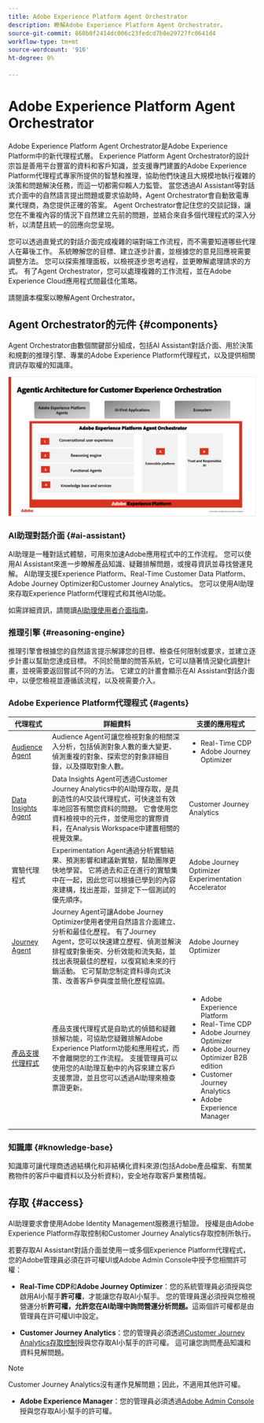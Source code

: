 ```yaml
---
title: Adobe Experience Platform Agent Orchestrator
description: 瞭解Adobe Experience Platform Agent Orchestrator。
source-git-commit: 860b0f2414dc006c23fedcd7b0e29727fc0641d4
workflow-type: tm+mt
source-wordcount: '916'
ht-degree: 0%

---
```


# Adobe Experience Platform Agent Orchestrator

Adobe Experience Platform Agent Orchestrator是Adobe Experience Platform中的新代理程式層。 Experience Platform Agent Orchestrator的設計宗旨是善用平台豐富的資料和客戶知識，並支援專門建置的Adobe Experience Platform代理程式專家所提供的智慧和推理，協助他們快速且大規模地執行複雜的決策和問題解決任務，而這一切都需仰賴人力監管。 當您透過AI Assistant等對話式介面中的自然語言提出問題或要求協助時，Agent Orchestrator會自動致電專業代理商，為您提供正確的答案。 Agent Orchestrator會記住您的交談記錄，讓您在不重複內容的情況下自然建立先前的問題，並結合來自多個代理程式的深入分析，以清楚且統一的回應向您呈現。

您可以透過直覺式的對話介面完成複雜的端對端工作流程，而不需要知道哪些代理人在幕後工作。 系統瞭解您的目標、建立逐步計畫，並根據您的意見回應視需要調整方法。 您可以探索推理面板，以檢視逐步思考過程，並更瞭解處理請求的方式。 有了Agent Orchestrator，您可以處理複雜的工作流程，並在Adobe Experience Cloud應用程式間最佳化策略。

請閱讀本檔案以瞭解Agent Orchestrator。

## Agent Orchestrator的元件 {#components}

Agent Orchestrator由數個關鍵部分組成，包括AI Assistant對話介面、用於決策和規劃的推理引擎、專業的Adobe Experience Platform代理程式，以及提供相關資訊存取權的知識庫。

![Agent Orchestrator的行銷架構。](./images/agent-orchestrator/agentic-architecture.png)

### AI助理對話介面 {#ai-assistant}

AI助理是一種對話式體驗，可用來加速Adobe應用程式中的工作流程。 您可以使用AI Assistant來進一步瞭解產品知識、疑難排解問題，或搜尋資訊並尋找營運見解。 AI助理支援Experience Platform、Real-Time Customer Data Platform、Adobe Journey Optimizer和Customer Journey Analytics。 您可以使用AI助理來存取Experience Platform代理程式和其他AI功能。

如需詳細資訊，請閱讀[AI助理使用者介面指南](../ai-assistant/ai-assistant-ui.md)。

### 推理引擎 {#reasoning-engine}

推理引擎會根據您的自然語言提示解譯您的目標、檢查任何限制或要求，並建立逐步計畫以幫助您達成目標。 不同於簡單的問答系統，它可以隨著情況變化調整計畫，並視需要返回嘗試不同的方法。 它建立的計畫會顯示在AI Assistant對話介面中，以便您檢視並遵循該流程，以及視需要介入。

### Adobe Experience Platform代理程式 {#agents}

| 代理程式 | 詳細資料 | 支援的應用程式 |
| --- | --- | --- |
| [Audience Agent](audience.md) | Audience Agent可讓您檢視對象的相關深入分析，包括偵測對象人數的重大變更、偵測重複的對象、探索您的對象詳細目錄，以及擷取對象人數。 | <ul><li>Real-Time CDP</li><li>Adobe Journey Optimizer</li></ul> |
| [Data Insights Agent](https://experienceleague.adobe.com/zh-hant/docs/analytics-platform/using/cja-overview/cja-b2c-overview/data-analysis-ai) | Data Insights Agent可透過Customer Journey Analytics中的AI助理存取，是具創造性的AI交談代理程式，可快速並有效率地回答有關您資料的問題。 它會使用您資料檢視中的元件，並使用您的實際資料，在Analysis Workspace中建置相關的視覺效果。 | Customer Journey Analytics |
| 實驗代理程式 | Experimentation Agent通過分析實驗結果、預測影響和建議新實驗，幫助團隊更快地學習。 它將過去和正在進行的實驗集中在一起，因此您可以根據已學到的內容來建構，找出差距，並排定下一個測試的優先順序。 | Adobe Journey Optimizer Experimentation Accelerator |
| [Journey Agent](./ajo-agent-analyze.md) | Journey Agent可讓Adobe Journey Optimizer使用者使用自然語言介面建立、分析和最佳化歷程。 有了Journey Agent，您可以快速建立歷程、偵測並解決排程或對象衝突、分析效能和流失點，並找出表現最佳的歷程，以復寫給未來的行銷活動。 它可幫助您制定資料導向式決策、改善客戶參與度並簡化歷程協調。 | Adobe Journey Optimizer |
| [產品支援代理程式](https://experienceleague.adobe.com/zh-hant/docs/experience-platform/ai-assistant/new-features/customer-support) | 產品支援代理程式是自助式的偵錯和疑難排解功能，可協助您疑難排解Adobe Experience Platform功能和應用程式，而不會離開您的工作流程。 支援管理員可以使用您的AI助理互動中的內容來建立客戶支援票證，並且您可以透過AI助理來檢查票證更新。 | <ul><li>Adobe Experience Platform</li><li>Real-Time CDP</li><li>Adobe Journey Optimizer</li><li>Adobe Journey Optimizer B2B edition</li><li>Customer Journey Analytics</li><li>Adobe Experience Manager</li></ul> |

### 知識庫 {#knowledge-base}

知識庫可讓代理商透過結構化和非結構化資料來源(包括Adobe產品檔案、有關業務物件的客戶中繼資料以及分析資料)，安全地存取客戶業務情報。

## 存取 {#access}

AI助理要求會使用Adobe Identity Management服務進行驗證。 授權是由Adobe Experience Platform存取控制和Customer Journey Analytics存取控制所執行。

若要存取AI Assistant對話介面並使用一或多個Experience Platform代理程式，您的Adobe管理員必須在許可權UI或Adobe Admin Console中授予您相關許可權：

* **Real-Time CDP**&#x200B;和&#x200B;**Adobe Journey Optimizer**：您的系統管理員必須授與您啟用AI小幫手&#x200B;**許可權**，才能讓您存取AI小幫手。 您的管理員還必須授與您檢視營運分析&#x200B;**許可權，允許您在AI助理中詢問營運分析問題。**&#x200B;這兩個許可權都是由管理員在許可權UI中設定。

* **Customer Journey Analytics**：您的管理員必須透過[Customer Journey Analytics存取控制](https://experienceleague.adobe.com/zh-hant/docs/analytics-platform/using/technotes/access-control)授與您存取AI小幫手的許可權。 這可讓您詢問產品知識和資料見解問題。

>[!NOTE]
>
>Customer Journey Analytics沒有運作見解問題；因此，不適用其他許可權。

* **Adobe Experience Manager**：您的管理員必須透過[Adobe Admin Console](https://helpx.adobe.com/tw/enterprise/using/admin-console.html)授與您存取AI小幫手的許可權。


